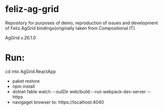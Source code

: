 # feliz-ag-grid
Repository for purposes of demo, reproduction of issues and development of Feliz.AgGrid bindings(originally taken from Compositional IT).

AgGrid v.26.1.0

# Run:
cd into AgGrid.ReactApp
- paket restore
- npm install
- dotnet fable watch --outDir web/build --run webpack-dev-server --https
- navigaget browser to: https://localhost:4040
